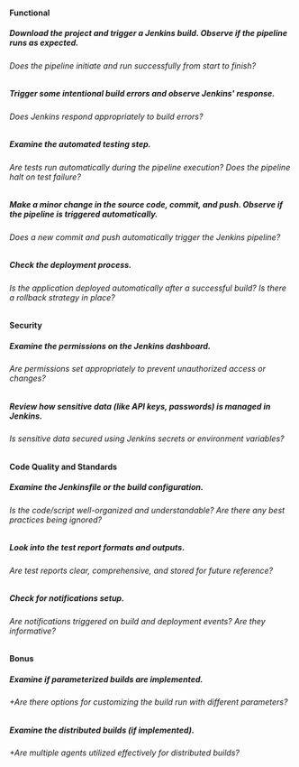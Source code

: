 #### Functional

##### Download the project and trigger a Jenkins build. Observe if the pipeline runs as expected.

###### Does the pipeline initiate and run successfully from start to finish?

##### Trigger some intentional build errors and observe Jenkins' response.

###### Does Jenkins respond appropriately to build errors?

##### Examine the automated testing step.

###### Are tests run automatically during the pipeline execution? Does the pipeline halt on test failure?

##### Make a minor change in the source code, commit, and push. Observe if the pipeline is triggered automatically.

###### Does a new commit and push automatically trigger the Jenkins pipeline?

##### Check the deployment process.

###### Is the application deployed automatically after a successful build? Is there a rollback strategy in place?

#### Security

##### Examine the permissions on the Jenkins dashboard.

###### Are permissions set appropriately to prevent unauthorized access or changes?

##### Review how sensitive data (like API keys, passwords) is managed in Jenkins.

###### Is sensitive data secured using Jenkins secrets or environment variables?

#### Code Quality and Standards

##### Examine the Jenkinsfile or the build configuration.

###### Is the code/script well-organized and understandable? Are there any best practices being ignored?

##### Look into the test report formats and outputs.

###### Are test reports clear, comprehensive, and stored for future reference?

##### Check for notifications setup.

###### Are notifications triggered on build and deployment events? Are they informative?

#### Bonus

##### Examine if parameterized builds are implemented.

###### +Are there options for customizing the build run with different parameters?

##### Examine the distributed builds (if implemented).

###### +Are multiple agents utilized effectively for distributed builds?